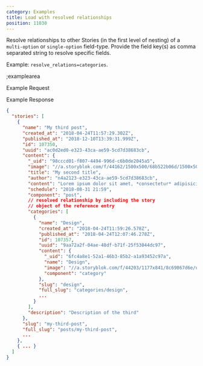 ```yaml
---
category: Examples
title: Load with resolved relationships
position: 11030
---
```


Resolve relationships to other Stories (in the first level of nesting) of a `multi-option` or `single-option` field-type. Provide the field key(s) as comma separated string to resolve specific fields. 

Example: `resolve_relations=categories`.

;examplearea

Example Request

<RequestExample url="https://api.storyblok.com/v1/cdn/stories/?resolve_relations=categories&starts_with=posts/&token=ask9soUkv02QqbZgmZdeDAtt"></RequestExample>

Example Response

```json
{
  "stories": [
    {
      "name": "My third post",
      "created_at": "2018-04-24T11:57:29.302Z",
      "published_at": "2018-12-10T13:39:31.999Z",
      "id": 107350,
      "uuid": "ac0d2ed0-e323-43ca-ae59-5cd7d38683cb",
      "content": {
        "_uid": "98cccd01-f807-4494-996d-c6b0de2045a5",
        "image": "//a.storyblok.com/f/44162/1500x500/68b522b06d/1500x500.jpeg",
        "title": "My second title",
        "author": "n4a2123-e323-43ca-ae59-5cd7d38683cb",
        "content": "Lorem ipsum dolor sit amet, *consectetur* adipisicing elit, sed do eiusmod\ntempor incididunt ut **labore et dolore magna aliqua**.",
        "schedule": "2018-08-31 21:59",
        "component": "post",
        // resolved relationship by including the story 
        // object of the reference entry
        "categories": [
          {
            "name": "Design",
            "created_at": "2018-04-24T11:59:26.578Z",
            "published_at": "2018-04-24T12:07:46.278Z",
            "id": 107357,
            "uuid": "9aa72a2f-04ae-48df-b71f-25f53044dc97",
            "content": {
              "_uid": "6fc4a8e1-52a1-46b3-85b2-a1a93452c97a",
              "name": "Design",
              "image": "//a.storyblok.com/f/44203/1177x841/8c69867d6e/undraw_lighthouse2_1ebd.png",
              "component": "category"
            },
            "slug": "design",
            "full_slug": "categories/design",
            ...
          }
        ],
        "description": "Description of the third"
      },
      "slug": "my-third-post",
      "full_slug": "posts/my-third-post",
      ...
    },
    { ... }
  ]
}
```